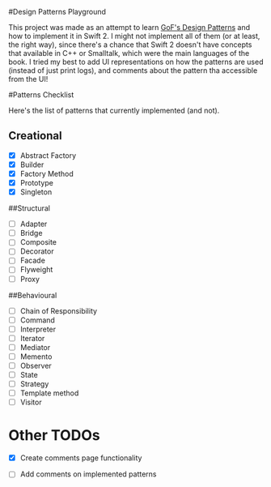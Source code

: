 #Design Patterns Playground

This project was made as an attempt to learn [GoF's Design Patterns](https://en.wikipedia.org/wiki/Design_Patterns) and how to implement it in Swift 2. I might not implement all of them (or at least, the right way), since there's a chance that Swift 2 doesn't have concepts that available in C++ or Smalltalk, which were the main languages of the book. I tried my best to add UI representations on how the patterns are used (instead of just print logs), and comments about the pattern tha accessible from the UI!

#Patterns Checklist

Here's the list of patterns that currently implemented (and not).

## Creational
- [x] Abstract Factory
- [x] Builder
- [x] Factory Method
- [x] Prototype
- [x] Singleton

##Structural
- [ ] Adapter
- [ ] Bridge
- [ ] Composite
- [ ] Decorator
- [ ] Facade
- [ ] Flyweight
- [ ] Proxy

##Behavioural
- [ ] Chain of Responsibility
- [ ] Command
- [ ] Interpreter
- [ ] Iterator
- [ ] Mediator
- [ ] Memento
- [ ] Observer
- [ ] State
- [ ] Strategy
- [ ] Template method
- [ ] Visitor

# Other TODOs

- [x] Create comments page functionality
- [ ] Add comments on implemented patterns

